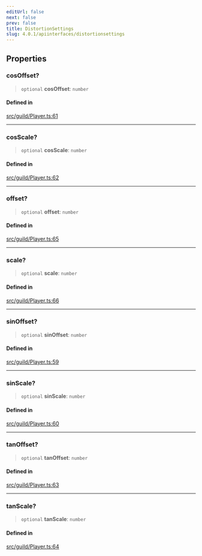 ```yaml
---
editUrl: false
next: false
prev: false
title: DistortionSettings
slug: 4.0.1/apiinterfaces/distortionsettings
---
```


## Properties

### cosOffset?

> `optional` **cosOffset**: `number`

#### Defined in

[src/guild/Player.ts:61](https://github.com/shipgirlproject/shoukaku/blob/396aa531096eda327ade0f473f9807576e9ae9df/src/guild/Player.ts#L61)

***

### cosScale?

> `optional` **cosScale**: `number`

#### Defined in

[src/guild/Player.ts:62](https://github.com/shipgirlproject/shoukaku/blob/396aa531096eda327ade0f473f9807576e9ae9df/src/guild/Player.ts#L62)

***

### offset?

> `optional` **offset**: `number`

#### Defined in

[src/guild/Player.ts:65](https://github.com/shipgirlproject/shoukaku/blob/396aa531096eda327ade0f473f9807576e9ae9df/src/guild/Player.ts#L65)

***

### scale?

> `optional` **scale**: `number`

#### Defined in

[src/guild/Player.ts:66](https://github.com/shipgirlproject/shoukaku/blob/396aa531096eda327ade0f473f9807576e9ae9df/src/guild/Player.ts#L66)

***

### sinOffset?

> `optional` **sinOffset**: `number`

#### Defined in

[src/guild/Player.ts:59](https://github.com/shipgirlproject/shoukaku/blob/396aa531096eda327ade0f473f9807576e9ae9df/src/guild/Player.ts#L59)

***

### sinScale?

> `optional` **sinScale**: `number`

#### Defined in

[src/guild/Player.ts:60](https://github.com/shipgirlproject/shoukaku/blob/396aa531096eda327ade0f473f9807576e9ae9df/src/guild/Player.ts#L60)

***

### tanOffset?

> `optional` **tanOffset**: `number`

#### Defined in

[src/guild/Player.ts:63](https://github.com/shipgirlproject/shoukaku/blob/396aa531096eda327ade0f473f9807576e9ae9df/src/guild/Player.ts#L63)

***

### tanScale?

> `optional` **tanScale**: `number`

#### Defined in

[src/guild/Player.ts:64](https://github.com/shipgirlproject/shoukaku/blob/396aa531096eda327ade0f473f9807576e9ae9df/src/guild/Player.ts#L64)
